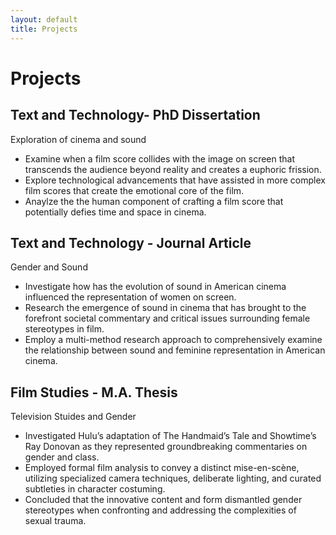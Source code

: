 ```yaml
---
layout: default
title: Projects
---
```

# Projects

## Text and Technology- PhD Dissertation 
Exploration of cinema and sound
- Examine when a film score collides with the image on screen that transcends the audience beyond reality and creates a euphoric frission.
- Explore technological advancements that have assisted in more complex film scores that create the emotional core of the film.
- Anaylze the the human component of crafting a film score that potentially defies time and space in cinema. 

## Text and Technology - Journal Article
Gender and Sound
- Investigate how has the evolution of sound in American cinema influenced the representation of women on screen. 
- Research the emergence of sound in cinema that has brought to the forefront societal commentary and critical issues surrounding female stereotypes in film. 
- Employ a multi-method research approach to comprehensively examine the relationship between sound and feminine representation in American cinema. 

## Film Studies - M.A. Thesis
Television Stuides and Gender
- Investigated Hulu’s adaptation of The Handmaid’s Tale and Showtime’s Ray Donovan as they represented groundbreaking commentaries on gender and class.
- Employed formal film analysis to convey a distinct mise-en-scène, utilizing specialized camera techniques, deliberate lighting, and curated subtleties in character costuming. 
-  Concluded that the innovative content and form dismantled gender stereotypes when confronting and addressing the complexities of sexual trauma. 